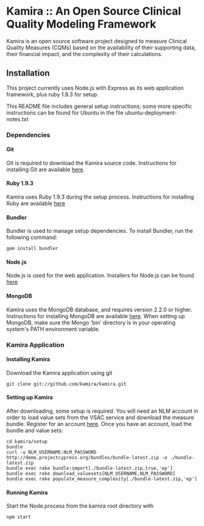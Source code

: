 # Kamira :: An Open Source Clinical Quality Modeling Framework

Kamira is an open source software project designed to measure Clinical Quality Measures (CQMs) based on the availability of their supporting data, their financial impact, and the complexity of their calculations.

## Installation

This project currently uses Node.js with Express as its web application framework, plus ruby 1.9.3 for setup.

This README file includes general setup instructions; some more specific instructions can be found for Ubuntu in the file ubuntu-deployment-notes.txt

### Dependencies

#### Git

Git is required to download the Kamira source code. Instructions for installing Git are available [here](http://git-scm.com/).

#### Ruby 1.9.3

Kamira uses Ruby 1.9.3 during the setup process. Instructions for installing Ruby are available [here](http://www.ruby-lang.org/en/downloads/)

#### Bundler

Bundler is used to manage setup dependencies. To install Bundler, run the following command:

    gem install bundler

#### Node.js

Node.js is used for the web application. Installers for Node.js can be found [here](http://nodejs.org/download/)

#### MongoDB

Kamira uses the MongoDB database, and requires version 2.2.0 or higher. Instructions for installing MongoDB are available [here](http://www.mongodb.org/downloads). When setting up MongoDB, make sure the Mongo 'bin' directory is in your operating system's PATH environment variable.

### Kamira Application

#### Installing Kamira

Download the Kamira application using git

    git clone git://github.com/kamira/kamira.git

#### Setting up Kamira

After downloading, some setup is required. You will need an NLM account in order to load value sets from the VSAC service and download the measure bundle. Register for an account [here](https://uts.nlm.nih.gov/home.html). Once you have an account, load the bundle and value sets:

    cd kamira/setup
    bundle
    curl -u NLM_USERNAME:NLM_PASSWORD http://demo.projectcypress.org/bundles/bundle-latest.zip -o ./bundle-latest.zip
    bundle exec rake bundle:import[./bundle-latest.zip,true,'ep']
    bundle exec rake download_valuesets[NLM_USERNAME,NLM_PASSWORD]
    bundle exec rake populate_measure_complexity[./bundle-latest.zip,'ep']

#### Running Kamira

Start the Node.process from the kamira root directory with

    npm start
